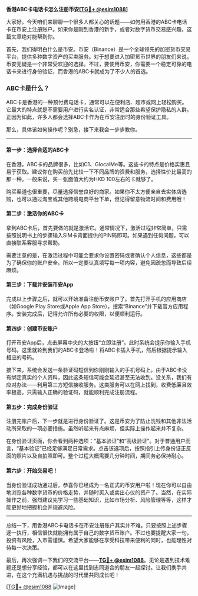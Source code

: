 **香港ABC卡电话卡怎么注册币安[[TG💪+ @esim1088](https://t.me/s/esim1088)]**

大家好，今天咱们来聊聊一个很多人都关心的话题——如何用香港的ABC卡电话卡在币安上注册账户。如果你是刚到香港的新手，或者对数字货币交易感兴趣，这篇文章绝对能帮到你。

首先，我们得明白什么是币安。币安（Binance）是一个全球领先的加密货币交易平台，提供多种数字资产的买卖服务。对于想要进入加密货币世界的朋友们来说，币安无疑是一个非常受欢迎的选择。不过，要使用币安，你需要一个稳定可靠的电话卡来进行身份验证，而香港的ABC卡就成为了不少人的首选。

### ABC卡是什么？

ABC卡是香港的一种预付费电话卡，通常可以在便利店、超市或网上轻松购买。它最大的特点就是不需要用户进行实名认证，非常适合那些希望保护隐私的人群。正因为如此，许多人都会选择ABC卡作为在币安注册时的身份验证工具。

那么，具体该如何操作呢？别急，接下来我会一步步教你。

---

#### 第一步：选择合适的ABC卡

在香港，ABC卡的品牌很多，比如C1、GlocalMe等。这些卡的特点是价格实惠且易于获取。建议你在购买前先比较一下不同品牌的资费和服务，选择性价比最高的那一种。一般来说，买一张面值大约为HKD 100左右的卡就够了。

购买渠道也很重要，尽量选择信誉良好的商家。如果你不太方便亲自去实体店选购，也可以通过淘宝或其他跨境电商平台下单，但记得留意物流时间和费用哦！

#### 第二步：激活你的ABC卡

拿到ABC卡后，首先要做的就是激活它。通常情况下，激活过程非常简单，只需按照说明书上的步骤输入SIM卡背面提供的PIN码即可。如果遇到任何问题，可以直接联系客服寻求帮助。

需要注意的是，在激活过程中可能会要求你设置密码或者确认个人信息，这些都是为了确保你的账户安全。所以一定要认真填写每一项内容，避免因疏忽而导致后续麻烦。

#### 第三步：下载并安装币安App

完成以上步骤之后，就可以开始准备注册币安账户了。首先打开手机的应用商店（如Google Play Store或Apple App Store），搜索“Binance”并下载官方应用程序。安装完成后，记得允许所有必要的权限，以便顺利运行。

#### 第四步：创建币安账户

打开币安App后，点击屏幕中央的大按钮“立即注册”。此时系统会提示你输入手机号码。这里就轮到我们的ABC卡登场啦！将ABC卡插入手机，然后根据提示输入相应的号码。

接下来，系统会发送一条验证码短信到你刚刚输入的手机号码上。由于ABC卡没有绑定真实的个人资料，因此这条短信可能会延迟甚至无法收到。没关系，我们有应对办法——利用第三方短信接收服务。这类服务可以在网上找到，收费低廉且效率极高。只需输入正确的验证码，就能顺利完成注册流程。

#### 第五步：完成身份验证

注册完账户后，下一步就是进行身份验证了。这是币安为了防止洗钱和其他非法活动所采取的一项必要措施。虽然听起来有点麻烦，但实际上操作起来并不复杂。

在身份验证页面，你会看到两种选项：“基本验证”和“高级验证”。对于普通用户而言，“基本验证”已经足够满足日常需求。点击该选项后，按照指引上传身份证正反面的照片以及自拍照即可。整个过程大概需要几分钟时间，期间务必保持耐心。

#### 第六步：开始交易吧！

当身份验证成功通过后，恭喜你已经成为一名正式的币安用户啦！现在你可以自由地浏览各种数字货币的价格走势，并随时买入或卖出心仪的资产了。当然，在实际操作之前，强烈建议先学习一些基础知识，比如市场分析、风险管理等等，这样才能更好地把握机会并规避风险。

---

总结一下，用香港ABC卡电话卡在币安注册账户其实并不难。只要按照上述步骤逐一执行，相信很快就能拥有属于自己的数字货币账户。不过也要提醒大家一句，投资有风险，入市需谨慎。希望大家能够在享受科技带来便利的同时，也能理性对待每一次决策。

最后，再次强调一下我们的交流平台——**[TG💪+ @esim1088](https://t.me/s/esim1088)**。无论是遇到技术难题还是想分享经验，都可以在这里找到志同道合的朋友一起探讨。让我们携手共进，在这个充满机遇与挑战的时代里共同成长吧！

[[TG💪+ @esim1088](https://t.me/s/esim1088) ![Image](https://i.postimg.cc/4NQfJmqS/Snipaste-2025-05-13-00-14-12.png)]